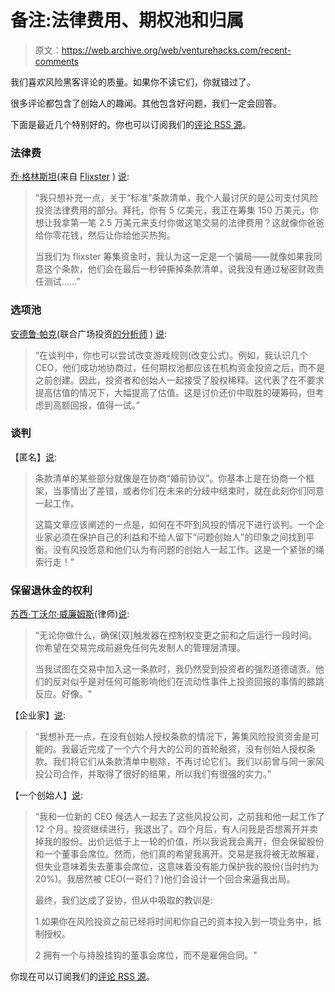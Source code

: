 # 备注:法律费用、期权池和归属

> 原文：<https://web.archive.org/web/venturehacks.com/recent-comments>

我们喜欢风险黑客评论的质量。如果你不读它们，你就错过了。

很多评论都包含了创始人的趣闻。其他包含好问题，我们一定会回答。

下面是最近几个特别好的。你也可以订阅我们的[评论 RSS 源](https://web.archive.org/web/20221128050204/http://feeds.venturehacks.com/venturehackscomments)。

### 法律费

[乔·格林斯坦](https://web.archive.org/web/20221128050204/http://www.flixster.com/user/Joe)(来自 [Flixster](https://web.archive.org/web/20221128050204/http://www.flixster.com/) ) [说](https://web.archive.org/web/20221128050204/http://venturehacks.com/articles/reactions#comment-52):

> “我只想补充一点，关于“标准”条款清单，我个人最讨厌的是公司支付风险投资法律费用的部分。拜托，你有 5 亿美元，我正在筹集 150 万美元，你想让我拿第一笔 2.5 万美元来支付你做这笔交易的法律费用？这就像你爸爸给你零花钱，然后让你给他买热狗。
> 
> 当我们为 flixster 筹集资金时，我认为这一定是一个骗局——就像如果我同意这个条款，他们会在最后一秒钟撕掉条款清单，说我没有通过秘密财政责任测试……”

### 选项池

[安德鲁·帕克](https://web.archive.org/web/20221128050204/http://blog.andrewparker.net/)(联合广场投资[的分析师](https://web.archive.org/web/20221128050204/http://www.unionsquareventures.com/) ) [说](https://web.archive.org/web/20221128050204/http://venturehacks.com/articles/share-price#comment-102):

> “在谈判中，你也可以尝试改变游戏规则(改变公式)。例如，我认识几个 CEO，他们成功地协商过，任何期权池都应该在机构资金投资之后，而不是之前创建。因此，投资者和创始人一起接受了股权稀释。这代表了在不要求提高估值的情况下，大幅提高了估值。这是讨价还价中取胜的硬筹码，但考虑到高额回报，值得一试。”

### 谈判

【匿名】[说](https://web.archive.org/web/20221128050204/http://venturehacks.com/articles/term-sheet-hacks#comment-90):

> 条款清单的某些部分就像是在协商“婚前协议”。你基本上是在协商一个框架，当事情出了差错，或者你们在未来的分歧中结束时，就在此刻你们同意一起工作。
> 
> 这篇文章应该阐述的一点是，如何在不吓到风投的情况下进行谈判。一个企业家必须在保护自己的利益和不给人留下“问题创始人”的印象之间找到平衡。没有风投愿意和他们认为有问题的创始人一起工作。这是一个紧张的绳索行走！"

### 保留退休金的权利

[苏西·丁沃尔·威廉姆斯](https://web.archive.org/web/20221128050204/http://www.venturelaw.blogspot.com/)(律师)[说](https://web.archive.org/web/20221128050204/http://venturehacks.com/articles/acceleration-sale#comment-166):

> “无论你做什么，确保[双]触发器在控制权变更之前和之后运行一段时间。你希望在交易完成前避免任何先发制人的管理层清理。
> 
> 当我试图在交易中加入这一条款时，我仍然受到投资者的强烈道德谴责。他们的反对似乎是对任何可能影响他们在流动性事件上投资回报的事情的膝跳反应。好像。"

【企业家】[说](https://web.archive.org/web/20221128050204/http://venturehacks.com/articles/get-vested-for-time-served#comment-126):

> “我想补充一点，在没有创始人授权条款的情况下，筹集风险投资资金是可能的。我最近完成了一个六个月大的公司的首轮融资，没有创始人授权条款。我们将它们从条款清单中剔除，不再讨论它们。我们以前曾与同一家风投公司合作，并取得了很好的结果，所以我们有很强的实力。”

【一个创始人】[说](https://web.archive.org/web/20221128050204/http://venturehacks.com/articles/acceleration-termination#comment-117):

> “我和一位新的 CEO 候选人一起去了这些风投公司，之前我和他一起工作了 12 个月。投资继续进行，我退出了。四个月后，有人问我是否想离开并卖掉我的股份。出价远低于上一轮的价值，所以我说我会离开，但会保留股份和一个董事会席位。然而，他们真的希望我离开。交易是我将被无故解雇，但失业意味着失去董事会席位，这意味着没有能力保护我的股份(当时约为 20%)。我居然被 CEO(一哥们？)他们会设计一个回合来逼我出局。
> 
> 最终，我们达成了妥协，但从中吸取的教训是:
> 
> 1.如果你在风险投资之前已经将时间和你自己的资本投入到一项业务中，抵制授权。
> 
> 2 拥有一个与持股挂钩的董事会席位，而不是雇佣合同。"

你现在可以订阅我们的[评论 RSS 源](https://web.archive.org/web/20221128050204/http://feeds.venturehacks.com/venturehackscomments)。